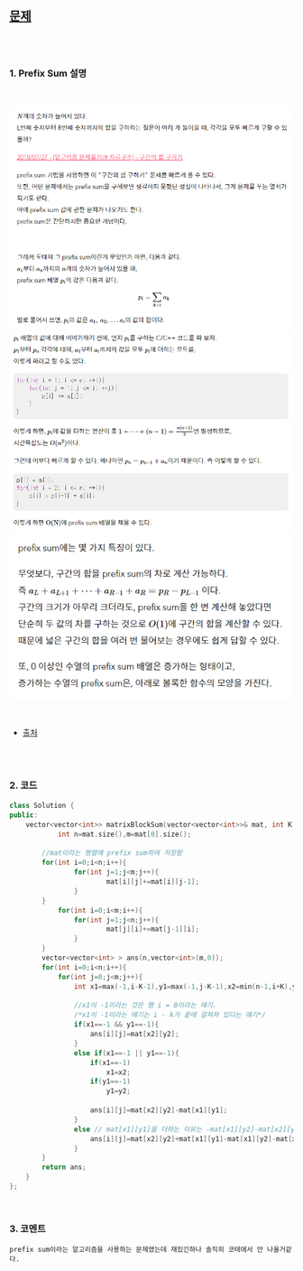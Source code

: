 [문제](https://leetcode.com/problems/matrix-block-sum/)
-------------------

<br>
<br>

### 1. Prefix Sum 설명

<br>

![1](https://github.com/Yang-Joon-Ho/LeetCode/blob/master/image/1011-1.PNG)
![2](https://github.com/Yang-Joon-Ho/LeetCode/blob/master/image/1011-2.PNG)
![3](https://github.com/Yang-Joon-Ho/LeetCode/blob/master/image/1011-3.PNG)

<br>

- [출처](https://namnamseo.tistory.com/entry/%EC%B5%9C%EB%8C%80%EC%9D%98-%EB%B6%80%EB%B6%84%ED%95%A9-%EC%B0%BE%EA%B8%B0)

<br>
<br>

### 2. 코드

```cpp
class Solution {
public:
    vector<vector<int>> matrixBlockSum(vector<vector<int>>& mat, int K) {
            int n=mat.size(),m=mat[0].size();
        
        //mat이라는 행렬에 prefix sum하여 저장함
        for(int i=0;i<n;i++){
                for(int j=1;j<m;j++){
                        mat[i][j]+=mat[i][j-1];
                }
        }
            for(int i=0;i<m;i++){
                for(int j=1;j<n;j++){
                        mat[j][i]+=mat[j-1][i];
                }
        }
        vector<vector<int> > ans(n,vector<int>(m,0));
        for(int i=0;i<n;i++){
            for(int j=0;j<m;j++){
                int x1=max(-1,i-K-1),y1=max(-1,j-K-1),x2=min(n-1,i+K),y2=min(m-1,j+K);
                            
                //x1이 -1이라는 것은 행 i = 0이라는 얘기.
                /*x1이 -1이라는 얘기는 i - k가 끝에 걸쳐져 있다는 얘기*/
                if(x1==-1 && y1==-1){
                    ans[i][j]=mat[x2][y2];
                }
                else if(x1==-1 || y1==-1){
                    if(x1==-1)
                        x1=x2;
                    if(y1==-1)
                        y1=y2;
                        
                    ans[i][j]=mat[x2][y2]-mat[x1][y1];
                }
                else // mat[x1][y1]을 더하는 이유는 -mat[x1][y2]-mat[x2][y1] 에서 mat[x1][y1]이 중복되므로
                    ans[i][j]=mat[x2][y2]+mat[x1][y1]-mat[x1][y2]-mat[x2][y1];
                }
        }
        return ans;
    }
};
```

<br>

### 3. 코멘트

    prefix sum이라는 알고리즘을 사용하는 문제였는데 재밌긴하나 솔직히 코테에서 안 나올거같다.


